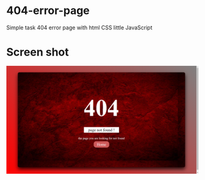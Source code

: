 # 404-error-page
Simple task 404 error page with html CSS little JavaScript
<h1>Screen shot</h1>
<img src="Screenshot (387).png">
